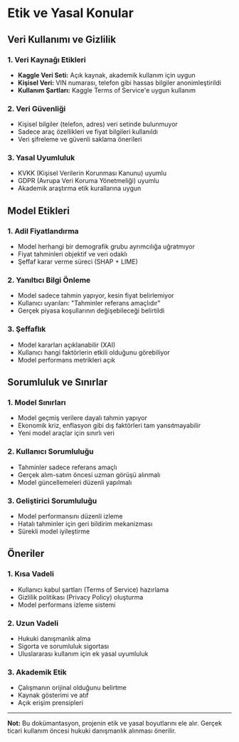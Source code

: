 # Etik ve Yasal Konular

## Veri Kullanımı ve Gizlilik

### 1. Veri Kaynağı Etikleri
- **Kaggle Veri Seti:** Açık kaynak, akademik kullanım için uygun
- **Kişisel Veri:** VIN numarası, telefon gibi hassas bilgiler anonimleştirildi
- **Kullanım Şartları:** Kaggle Terms of Service'e uygun kullanım

### 2. Veri Güvenliği
- Kişisel bilgiler (telefon, adres) veri setinde bulunmuyor
- Sadece araç özellikleri ve fiyat bilgileri kullanıldı
- Veri şifreleme ve güvenli saklama önerileri

### 3. Yasal Uyumluluk
- KVKK (Kişisel Verilerin Korunması Kanunu) uyumlu
- GDPR (Avrupa Veri Koruma Yönetmeliği) uyumlu
- Akademik araştırma etik kurallarına uygun

## Model Etikleri

### 1. Adil Fiyatlandırma
- Model herhangi bir demografik grubu ayrımcılığa uğratmıyor
- Fiyat tahminleri objektif ve veri odaklı
- Şeffaf karar verme süreci (SHAP + LIME)

### 2. Yanıltıcı Bilgi Önleme
- Model sadece tahmin yapıyor, kesin fiyat belirlemiyor
- Kullanıcı uyarıları: "Tahminler referans amaçlıdır"
- Gerçek piyasa koşullarının değişebileceği belirtildi

### 3. Şeffaflık
- Model kararları açıklanabilir (XAI)
- Kullanıcı hangi faktörlerin etkili olduğunu görebiliyor
- Model performans metrikleri açık

## Sorumluluk ve Sınırlar

### 1. Model Sınırları
- Model geçmiş verilere dayalı tahmin yapıyor
- Ekonomik kriz, enflasyon gibi dış faktörleri tam yansıtmayabilir
- Yeni model araçlar için sınırlı veri

### 2. Kullanıcı Sorumluluğu
- Tahminler sadece referans amaçlı
- Gerçek alım-satım öncesi uzman görüşü alınmalı
- Model güncellemeleri düzenli yapılmalı

### 3. Geliştirici Sorumluluğu
- Model performansını düzenli izleme
- Hatalı tahminler için geri bildirim mekanizması
- Sürekli model iyileştirme

## Öneriler

### 1. Kısa Vadeli
- Kullanıcı kabul şartları (Terms of Service) hazırlama
- Gizlilik politikası (Privacy Policy) oluşturma
- Model performans izleme sistemi

### 2. Uzun Vadeli
- Hukuki danışmanlık alma
- Sigorta ve sorumluluk sigortası
- Uluslararası kullanım için ek yasal uyumluluk

### 3. Akademik Etik
- Çalışmanın orijinal olduğunu belirtme
- Kaynak gösterimi ve atıf
- Açık erişim prensipleri

---

**Not:** Bu dokümantasyon, projenin etik ve yasal boyutlarını ele alır. Gerçek ticari kullanım öncesi hukuki danışmanlık alınması önerilir.

